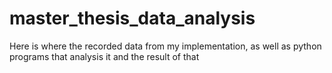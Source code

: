 # master_thesis_data_analysis
Here is where the recorded data from my implementation, as well as python programs that analysis it and the result of that
